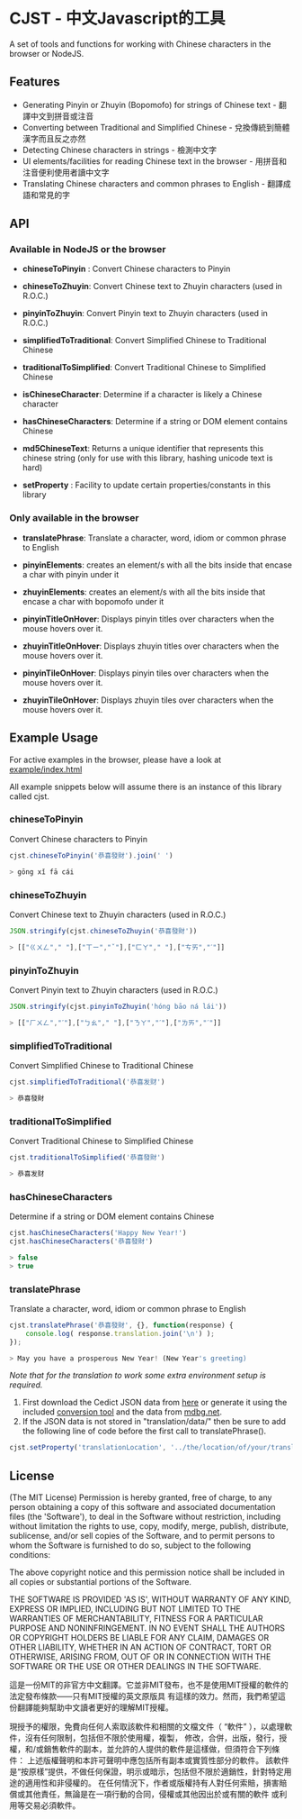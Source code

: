 # CJST - 中文Javascript的工具

A set of tools and functions for working with Chinese characters in the browser or NodeJS.

## Features

* Generating Pinyin or Zhuyin (Bopomofo) for strings of Chinese text - 翻譯中文到拼音或注音
* Converting between Traditional and Simplified Chinese - 兌換傳統到簡體漢字而且反之亦然
* Detecting Chinese characters in strings - 檢測中文字
* UI elements/facilities for reading Chinese text in the browser - 用拼音和注音便利使用者讀中文字
* Translating Chinese characters and common phrases to English - 翻譯成語和常見的字

## API

### Available in NodeJS or the browser

* __chineseToPinyin__ : Convert Chinese characters to Pinyin
* __chineseToZhuyin__: Convert Chinese text to Zhuyin characters (used in R.O.C.)
* __pinyinToZhuyin__: Convert Pinyin text to Zhuyin characters (used in R.O.C.)

* __simplifiedToTraditional__: Convert Simplified Chinese to Traditional Chinese
* __traditionalToSimplified__: Convert Traditional Chinese to Simplified Chinese

* __isChineseCharacter__: Determine if a character is likely a Chinese character
* __hasChineseCharacters__: Determine if a string or DOM element contains Chinese

* __md5ChineseText__: Returns a unique identifier that represents this chinese string (only for use with this library, hashing unicode text is hard)
* __setProperty__ : Facility to update certain properties/constants in this library

### Only available in the browser

* __translatePhrase__: Translate a character, word, idiom or common phrase to English

* __pinyinElements__: creates an element/s with all the bits inside that encase a char with pinyin under it
* __zhuyinElements__: creates an element/s with all the bits inside that encase a char with bopomofo under it

* __pinyinTitleOnHover__: Displays pinyin titles over characters when the mouse hovers over it.
* __zhuyinTitleOnHover__: Displays zhuyin titles over characters when the mouse hovers over it.

* __pinyinTileOnHover__: Displays pinyin tiles over characters when the mouse hovers over it.
* __zhuyinTileOnHover__: Displays zhuyin tiles over characters when the mouse hovers over it.


## Example Usage
For active examples in the browser, please have a look at [example/index.html](example/index.html)

All example snippets below will assume there is an instance of this library called cjst.

### chineseToPinyin
Convert Chinese characters to Pinyin
```javascript
cjst.chineseToPinyin('恭喜發財').join(' ')

> gōng xǐ fā cái
```

### chineseToZhuyin
Convert Chinese text to Zhuyin characters (used in R.O.C.)
```javascript
JSON.stringify(cjst.chineseToZhuyin('恭喜發財'))

> [["ㄍㄨㄥ"," "],["ㄒㄧ","ˇ"],["ㄈㄚ"," "],["ㄘㄞ","ˊ"]]
```

### pinyinToZhuyin
Convert Pinyin text to Zhuyin characters (used in R.O.C.)
```javascript
JSON.stringify(cjst.pinyinToZhuyin('hóng bāo ná lái'))

> [["ㄏㄨㄥ","ˊ"],["ㄅㄠ"," "],["ㄋㄚ","ˊ"],["ㄌㄞ","ˊ"]]
```

### simplifiedToTraditional
Convert Simplified Chinese to Traditional Chinese
```javascript
cjst.simplifiedToTraditional('恭喜发财')

> 恭喜發財
```

### traditionalToSimplified
Convert Traditional Chinese to Simplified Chinese
```javascript
cjst.traditionalToSimplified('恭喜發財')

> 恭喜发财
```

### hasChineseCharacters
Determine if a string or DOM element contains Chinese
```javascript
cjst.hasChineseCharacters('Happy New Year!')
cjst.hasChineseCharacters('恭喜發財')

> false
> true
```

### translatePhrase
Translate a character, word, idiom or common phrase to English
```javascript
cjst.translatePhrase('恭喜發財', {}, function(response) {
    console.log( response.translation.join('\n') );
});

> May you have a prosperous New Year! (New Year's greeting)
```

*Note that for the translation to work some extra environment setup is required.*

1. First download the Cedict JSON data from [here](https://github.com/patcullen/cedictJsonData) or generate it using the included [conversion tool](tree/master/translation/cedictToJson.js) and the data from [mdbg.net](http://www.mdbg.net/chindict/chindict.php?page=cedict).
2. If the JSON data is not stored in "translation/data/" then be sure to add the following line of code before the first call to translatePhrase().
```javascript
cjst.setProperty('translationLocation', '../the/location/of/your/translation/data');
```



## License

(The MIT License)
Permission is hereby granted, free of charge, to any person obtaining a copy of this software
and associated documentation files (the 'Software'), to deal in the Software without restriction,
including without limitation the rights to use, copy, modify, merge, publish, distribute,
sublicense, and/or sell copies of the Software, and to permit persons to whom the Software is
furnished to do so, subject to the following conditions:

The above copyright notice and this permission notice shall be included in all copies or
substantial portions of the Software.

THE SOFTWARE IS PROVIDED 'AS IS', WITHOUT WARRANTY OF ANY KIND, EXPRESS OR IMPLIED, INCLUDING
BUT NOT LIMITED TO THE WARRANTIES OF MERCHANTABILITY, FITNESS FOR A PARTICULAR PURPOSE AND
NONINFRINGEMENT. IN NO EVENT SHALL THE AUTHORS OR COPYRIGHT HOLDERS BE LIABLE FOR ANY CLAIM,
DAMAGES OR OTHER LIABILITY, WHETHER IN AN ACTION OF CONTRACT, TORT OR OTHERWISE, ARISING FROM,
OUT OF OR IN CONNECTION WITH THE SOFTWARE OR THE USE OR OTHER DEALINGS IN THE SOFTWARE.

這是一份MIT的非官方中文翻譯。它並非MIT發布，也不是使用MIT授權的軟件的法定發布條款——只有MIT授權的英文原版具
有這樣的效力。然而，我們希望這份翻譯能夠幫助中文讀者更好的理解MIT授權。

現授予的權限，免費向任何人索取該軟件和相關的文檔文件（ “軟件” ），以處理軟件，沒有任何限制，包括但不限於使用權，複製，
修改，合併，出版，發行，授權，和/或銷售軟件的副本，並允許的人提供的軟件是這樣做，但須符合下列條件：
上述版權聲明和本許可聲明中應包括所有副本或實質性部分的軟件。
該軟件是“按原樣”提供，不做任何保證，明示或暗示，包括但不限於適銷性，針對特定用途的適用性和非侵權的。
在任何情況下，作者或版權持有人對任何索賠，損害賠償或其他責任，無論是在一項行動的合同，侵權或其他因出於或有關的軟件
或利用等交易必須軟件。
